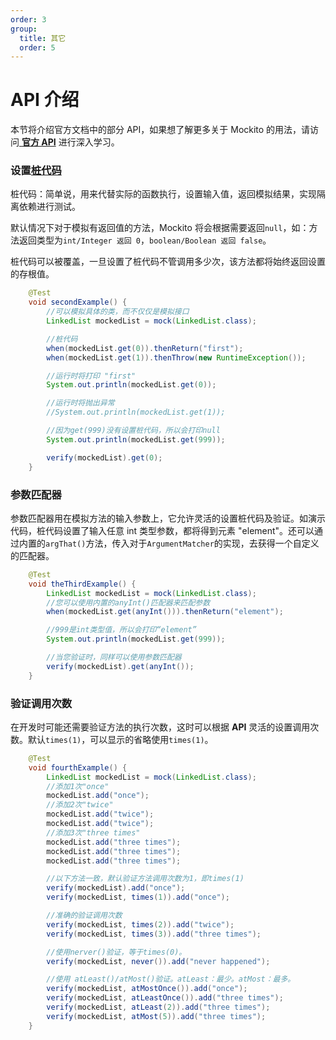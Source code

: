 ```yaml
---
order: 3
group:
  title: 其它
  order: 5
---
```


# API 介绍

本节将介绍官方文档中的部分 API，如果想了解更多关于 Mockito 的用法，请访问[ **官方 API**](https://javadoc.io/static/org.mockito/mockito-core/3.3.1/org/mockito/Mockito.html) 进行深入学习。

### 设置[桩代码](https://baike.baidu.com/item/%E6%A1%A9%E4%BB%A3%E7%A0%81/6907051?fr=aladdin)

桩代码：简单说，用来代替实际的函数执行，设置输入值，返回模拟结果，实现隔离依赖进行测试。

默认情况下对于模拟有返回值的方法，Mockito 将会根据需要返回`null`，如：方法返回类型为`int/Integer 返回 0`，`boolean/Boolean 返回 false`。

桩代码可以被覆盖，一旦设置了桩代码不管调用多少次，该方法都将始终返回设置的存根值。

```java
    @Test
    void secondExample() {
        //可以模拟具体的类，而不仅仅是模拟接口
        LinkedList mockedList = mock(LinkedList.class);

        //桩代码
        when(mockedList.get(0)).thenReturn("first");
        when(mockedList.get(1)).thenThrow(new RuntimeException());

        //运行时将打印 "first"
        System.out.println(mockedList.get(0));

        //运行时将抛出异常
        //System.out.println(mockedList.get(1));

        //因为get(999)没有设置桩代码，所以会打印null
        System.out.println(mockedList.get(999));

        verify(mockedList).get(0);
    }
```

### 参数匹配器

参数匹配器用在模拟方法的输入参数上，它允许灵活的设置桩代码及验证。如演示代码，桩代码设置了输入任意 int 类型参数，都将得到元素 "element"。还可以通过内置的`argThat()`方法，传入对于`ArgumentMatcher`的实现，去获得一个自定义的匹配器。

```java
    @Test
    void theThirdExample() {
        LinkedList mockedList = mock(LinkedList.class);
        //您可以使用内置的anyInt()匹配器来匹配参数
        when(mockedList.get(anyInt())).thenReturn("element");

        //999是int类型值，所以会打印“element”
        System.out.println(mockedList.get(999));

        //当您验证时，同样可以使用参数匹配器
        verify(mockedList).get(anyInt());
    }
```

### 验证调用次数

在开发时可能还需要验证方法的执行次数，这时可以根据 **API** 灵活的设置调用次数。默认`times(1)`，可以显示的省略使用`times(1)`。

```java
    @Test
    void fourthExample() {
        LinkedList mockedList = mock(LinkedList.class);
		//添加1次"once"
        mockedList.add("once");
		//添加2次"twice"
        mockedList.add("twice");
        mockedList.add("twice");
		//添加3次"three times"
        mockedList.add("three times");
        mockedList.add("three times");
        mockedList.add("three times");

        //以下方法一致，默认验证方法调用次数为1，即times(1)
        verify(mockedList).add("once");
        verify(mockedList, times(1)).add("once");

        //准确的验证调用次数
        verify(mockedList, times(2)).add("twice");
        verify(mockedList, times(3)).add("three times");

        //使用nerver()验证，等于times(0)。
        verify(mockedList, never()).add("never happened");

        //使用 atLeast()/atMost()验证。atLeast：最少。atMost：最多。
        verify(mockedList, atMostOnce()).add("once");
        verify(mockedList, atLeastOnce()).add("three times");
        verify(mockedList, atLeast(2)).add("three times");
        verify(mockedList, atMost(5)).add("three times");
    }
```
